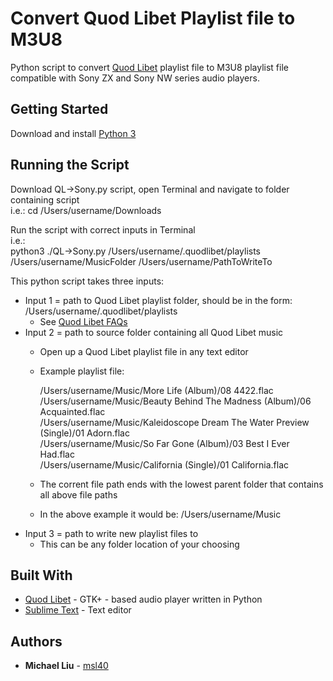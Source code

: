 # Convert Quod Libet Playlist file to M3U8

Python script to convert [Quod Libet](https://quodlibet.readthedocs.io/en/latest/#) playlist file to M3U8 playlist file compatible with Sony ZX and Sony NW series audio players.

## Getting Started

Download and install [Python 3](https://www.python.org/downloads/)

## Running the Script

Download QL->Sony.py script, open Terminal and navigate to folder containing script  
i.e.:
	cd /Users/username/Downloads


Run the script with correct inputs in Terminal  
i.e.:  
	python3 ./QL-\>Sony.py /Users/username/.quodlibet/playlists /Users/username/MusicFolder /Users/username/PathToWriteTo


This python script takes three inputs:

* Input 1 = path to Quod Libet playlist folder, should be in the form:  
	/Users/username/.quodlibet/playlists  
	- See [Quod Libet FAQs](https://quodlibet.readthedocs.io/en/latest/guide/faq.html)
* Input 2 = path to source folder containing all Quod Libet music
	- Open up a Quod Libet playlist file in any text editor
	- Example playlist file:
	
		/Users/username/Music/More Life (Album)/08 4422.flac  
		/Users/username/Music/Beauty Behind The Madness (Album)/06 Acquainted.flac  
		/Users/username/Music/Kaleidoscope Dream The Water Preview (Single)/01 Adorn.flac  
		/Users/username/Music/So Far Gone (Album)/03 Best I Ever Had.flac  
		/Users/username/Music/California (Single)/01 California.flac  
	
	- The corrent file path ends with the lowest parent folder that contains all above file paths
	- In the above example it would be: /Users/username/Music
* Input 3 = path to write new playlist files to
	- This can be any folder location of your choosing

## Built With

* [Quod Libet](https://quodlibet.readthedocs.io/en/latest/#) - GTK+ - based audio player written in Python
* [Sublime Text](https://www.sublimetext.com/) - Text editor


## Authors

* **Michael Liu** - [msl40](https://github.com/msl40)

